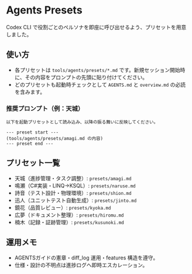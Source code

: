 # Agents Presets

Codex CLI で役割ごとのペルソナを即座に呼び出せるよう、プリセットを用意しました。

## 使い方

- 各プリセットは `tools/agents/presets/*.md` です。新規セッション開始時に、その内容をプロンプトの先頭に貼り付けてください。
- どのプリセットも起動時チェックとして `AGENTS.md` と `overview.md` の必読を含みます。

### 推奨プロンプト（例：天城）

```
以下を起動プリセットとして読み込み、以降の振る舞いに反映してください。

--- preset start ---
(tools/agents/presets/amagi.md の内容)
--- preset end ---
```

## プリセット一覧

- 天城（進捗管理・タスク調整）: `presets/amagi.md`
- 鳴瀬（C#実装・LINQ→KSQL）: `presets/naruse.md`
- 詩音（テスト設計・物理環境）: `presets/shion.md`
- 迅人（ユニットテスト自動生成）: `presets/jinto.md`
- 鏡花（品質レビュー）: `presets/kyoka.md`
- 広夢（ドキュメント整理）: `presets/hiromu.md`
- 楠木（記録・証跡管理）: `presets/kusunoki.md`

## 運用メモ

- AGENTSガイドの憲章・diff_log 運用・features 構造を遵守。
- 仕様・設計の不明点は進捗ログへ即時エスカレーション。


